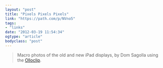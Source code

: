 ```yaml
---
layout: "post"
title: "Pixels Pixels Pixels"
link: "https://path.com/p/NVno5"
tags: 
- "links"
date: "2012-03-19 11:54:34"
ogtype: "article"
bodyclass: "post"
---
```


> Macro photos of the old and new iPad displays, by Dom Sagolla using the [Olloclip](http://olloclip.com/).